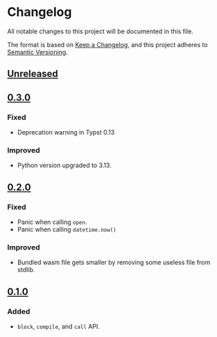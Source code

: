 # Changelog

All notable changes to this project will be documented in this file.

The format is based on [Keep a Changelog](https://keepachangelog.com/en/1.1.0/),
and this project adheres to [Semantic Versioning](https://semver.org/spec/v2.0.0.html).

## [Unreleased]

## [0.3.0]

### Fixed

- Deprecation warning in Typst 0.13

### Improved

- Python version upgraded to 3.13.

## [0.2.0]

### Fixed

- Panic when calling `open`.
- Panic when calling `datetime.now()`

### Improved

- Bundled wasm file gets smaller by removing some useless file from stdlib.

## [0.1.0]

### Added

- `block`, `compile`, and `call` API.

[Unreleased]: https://github.com/peng1999/typst-pyrunner/compare/v0.3.0...HEAD
[0.3.0]: https://github.com/peng1999/typst-pyrunner/compare/v0.2.0...v0.3.0
[0.2.0]: https://github.com/peng1999/typst-pyrunner/compare/v0.1.0...v0.2.0
[0.1.0]: https://github.com/peng1999/typst-pyrunner/releases/tag/v0.1.0
